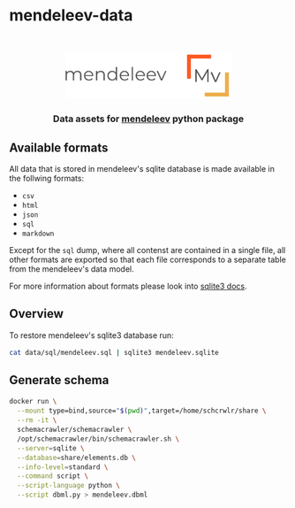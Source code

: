 # mendeleev-data

<!-- PROJECT LOGO -->
<br />
<p align="center">
  <a href="https://github.com/lmmentel/mendeleev">
    <img src=".assets/name_and_logo.png" alt="Logo" width="300">
  </a>

  <h3 align="center">Data assets for <a href="https://github.com/lmmentel/mendeleev">mendeleev</a> python package</h3>


## Available formats

All data that is stored in mendeleev's sqlite database is made available in the follwing formats:

- `csv`
- `html`
- `json`
- `sql`
- `markdown`

Except for the `sql` dump, where all contenst are contained in a single file, all other formats are exported so that each file corresponds to a separate table from the mendeleev's data model. 

For more information about formats please look into [sqlite3 docs](https://www.sqlite.org/cli.html).

## Overview

To restore mendeleev's sqlite3 database run:

```bash
cat data/sql/mendeleev.sql | sqlite3 mendeleev.sqlite
```

## Generate schema

```bash
docker run \
  --mount type=bind,source="$(pwd)",target=/home/schcrwlr/share \
  --rm -it \
  schemacrawler/schemacrawler \
  /opt/schemacrawler/bin/schemacrawler.sh \
  --server=sqlite \
  --database=share/elements.db \
  --info-level=standard \
  --command script \
  --script-language python \
  --script dbml.py > mendeleev.dbml
```
